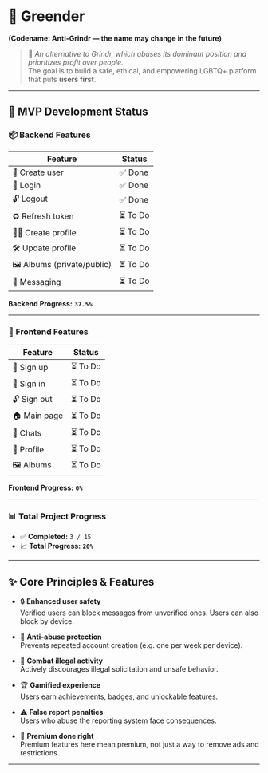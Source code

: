 # 🌈 Greender  
**(Codename: Anti-Grindr — the name may change in the future)**

> 💬 *An alternative to Grindr, which abuses its dominant position and prioritizes profit over people.*  
> The goal is to build a safe, ethical, and empowering LGBTQ+ platform that puts **users first**.

---

## 🚀 MVP Development Status

### 📦 Backend Features

| Feature                        | Status   |
|-------------------------------|----------|
| 👤 Create user                 | ✅ Done  |
| 🔐 Login                      | ✅ Done  |
| 🔓 Logout                     | ✅ Done  |
| ♻️ Refresh token              | ⏳ To Do |
| 🧑‍💻 Create profile            | ⏳ To Do |
| 🛠️ Update profile             | ⏳ To Do |
| 🖼️ Albums (private/public)     | ⏳ To Do |
| 💬 Messaging                   | ⏳ To Do |

**Backend Progress:** **`37.5%`**

---

### 🎨 Frontend Features

| Feature       | Status   |
|---------------|----------|
| 📝 Sign up     | ⏳ To Do |
| 🔐 Sign in     | ⏳ To Do |
| 🔓 Sign out    | ⏳ To Do |
| 🏠 Main page   | ⏳ To Do |
| 💬 Chats       | ⏳ To Do |
| 🧑 Profile     | ⏳ To Do |
| 🖼️ Albums      | ⏳ To Do |

**Frontend Progress:** **`0%`**

---

### 📊 Total Project Progress

- ✅ **Completed:** `3 / 15`
- 📈 **Total Progress:** **`20%`**

---

## ✨ Core Principles & Features

- 🔒 **Enhanced user safety**  
  Verified users can block messages from unverified ones. Users can also block by device.

- 🧼 **Anti-abuse protection**  
  Prevents repeated account creation (e.g. one per week per device).

- 🚫 **Combat illegal activity**  
  Actively discourages illegal solicitation and unsafe behavior.

- 🏆 **Gamified experience**  
  Users earn achievements, badges, and unlockable features.

- ⚠️ **False report penalties**  
  Users who abuse the reporting system face consequences.

- 💎 **Premium done right**  
  Premium features here mean premium, not just a way to remove ads and restrictions.

---
